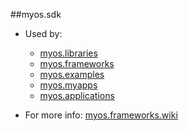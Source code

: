 ##myos.sdk

* Used by:
  * [myos.libraries](https://github.com/amraboelela/myos.libraries)
  * [myos.frameworks](https://github.com/amraboelela/myos.frameworks)
  * [myos.examples](https://github.com/amraboelela/myos.examples)
  * [myos.myapps](https://github.com/amraboelela/myos.myapps)
  * [myos.applications](https://github.com/amraboelela/myos.applications)

* For more info:
[myos.frameworks.wiki](https://github.com/amraboelela/myos.frameworks/wiki)
